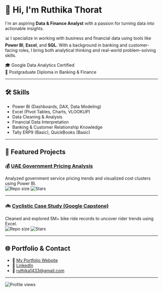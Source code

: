 
# 👋 Hi, I'm Ruthika Thorat

I'm an aspiring **Data & Finance Analyst** with a passion for turning data into actionable insights.

📊 I specialize in working with business and financial data using tools like **Power BI**, **Excel**, and **SQL**. With a background in banking and customer-facing roles, I bring both analytical thinking and real-world problem-solving skills.

🎓 Google Data Analytics Certified  
💼 Postgraduate Diploma in Banking & Finance

---

## 🛠️ Skills
- Power BI (Dashboards, DAX, Data Modeling)
- Excel (Pivot Tables, Charts, VLOOKUP)
- Data Cleaning & Analysis
- Financial Data Interpretation
- Banking & Customer Relationship Knowledge
- Tally ERP9 (Basic), QuickBooks (Basic)

---

## 📂 Featured Projects

### 💰 [UAE Government Pricing Analysis](https://github.com/ruthika619/uae-government-pricing-analysis)
Analyzed government service pricing trends and visualized cost clusters using Power BI.  
![Repo size](https://img.shields.io/github/repo-size/ruthika619/uae-government-pricing-analysis)
![Stars](https://img.shields.io/github/stars/ruthika619/uae-government-pricing-analysis?style=social)

---

### 🚲 [Cyclistic Case Study (Google Capstone)](https://github.com/ruthika619/cyclistic-case-study)
Cleaned and explored 5M+ bike ride records to uncover rider trends using Excel.  
![Repo size](https://img.shields.io/github/repo-size/ruthika619/cyclistic-case-study)
![Stars](https://img.shields.io/github/stars/ruthika619/cyclistic-case-study?style=social)

---

## 🌐 Portfolio & Contact
- 🔗 [My Portfolio Website](https://ruthika619.github.io)
- 💼 [LinkedIn](https://linkedin.com/in/ruthika-thorat-4059531a0)
- 📧 ruthika1433@gmail.com

---

![Profile views](https://visitor-badge.laobi.icu/badge?page_id=ruthika619.ruthika619)
